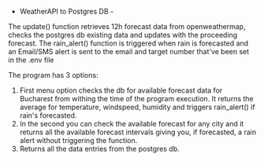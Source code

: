  - WeatherAPI to Postgres DB -

The update() function retrieves 12h forecast data from openweathermap, checks the postgres db existing data and updates with the proceeding forecast.
The rain_alert() function is triggered when rain is forecasted and an Email/SMS alert is sent to the email and target number that've been set in the .env file

The program has 3 options:
1. First menu option checks the db for available forecast data for Bucharest from withing the time of the program execution.
   It returns the average for temperature, windspeed, humidity and triggers rain_alert() if rain's forecasted.
2. In the second you can check the available forecast for any city and it returns all the available forecast intervals giving you, if forecasted, a rain alert  without triggering the function.
3. Returns all the data entries from the postgres db.
